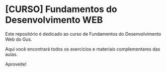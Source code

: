 # [CURSO] Fundamentos do Desenvolvimento WEB

Este repositório é dedicado ao curso de Fundamentos do Desenvolvimento Web do Gus.

Aqui você encontrará todos os exercícios e materiais complementares das aulas.

Aproveite!
